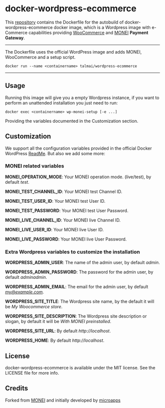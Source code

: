 # docker-wordpress-ecommerce
This [repository](https://github.com/talmai/docker-wordpress-ecommerce) contains the Dockerfile for the autobuild of docker-wordpress-ecommerce docker image, which is a Wordpress image with e-Commerce capabilities providing [WooCommerce](https://github.com/woocommerce/woommerce) and [MONEI](https://monei.net/) **Payment Gateway**.

---

The Dockerfile uses the official WordPress image and adds MONEI, WooCommerce and a setup script.

    docker run --name <containername> talmai/wordpress-ecommerce

---

## Usage
Running this image will give you a empty Wordpress instance, if you want to perform an unattended installation you just need to run:
    
    docker exec <containername> wp-monei-setup [-e ...]

Providing the variables documented in the Customization section. 

## Customization
We support all the configuration variables provided in the official Docker WordPress [ReadMe](https://github.com/docker-library/docs/tree/master/wordpress). 
But also we add some more:

### MONEI related variables

**MONEI_OPERATION_MODE**: Your MONEI operation mode. (live/test), by default *test*.

**MONEI_TEST_CHANNEL_ID**: Your MONEI test Channel ID.

**MONEI_TEST_USER_ID**: Your MONEI test User ID.

**MONEI_TEST_PASSWORD**: Your MONEI test User Password.

**MONEI_LIVE_CHANNEL_ID**: Your MONEI live Channel ID.

**MONEI_LIVE_USER_ID**: Your MONEI live User ID.

**MONEI_LIVE_PASSWORD**: Your MONEI live User Password.

### Extra Wordpress variables to customize the installation

**WORDPRESS_ADMIN_USER**: The name of the admin user, by default *admin*.

**WORDPRESS_ADMIN_PASSWORD**: The password for the admin user, by default *adminadmin*.

**WORDPRESS_ADMIN_EMAIL**: The email for the admin user, by default *my@example.com*.

**WORDPRESS_SITE_TITLE**: The Wordpress site name, by the default it will be *My Woocommerce store*.

**WORDPRESS_SITE_DESCRIPTION**: The Wordpress site description or slogan, by default it will be *With MONEI preinstalled*.

**WORDPRESS_SITE_URL**: By default *http://localhost*.

**WORDPRESS_HOME**: By default *http://localhost*.

## License
docker-wordpress-ecommerce is available under the MIT license. See the LICENSE file for more info.

## Credits
Forked from [MONEI](https://github.com/MONEY/wordpress-monei) and initially developed by [microapps](http://microapps.com/)
